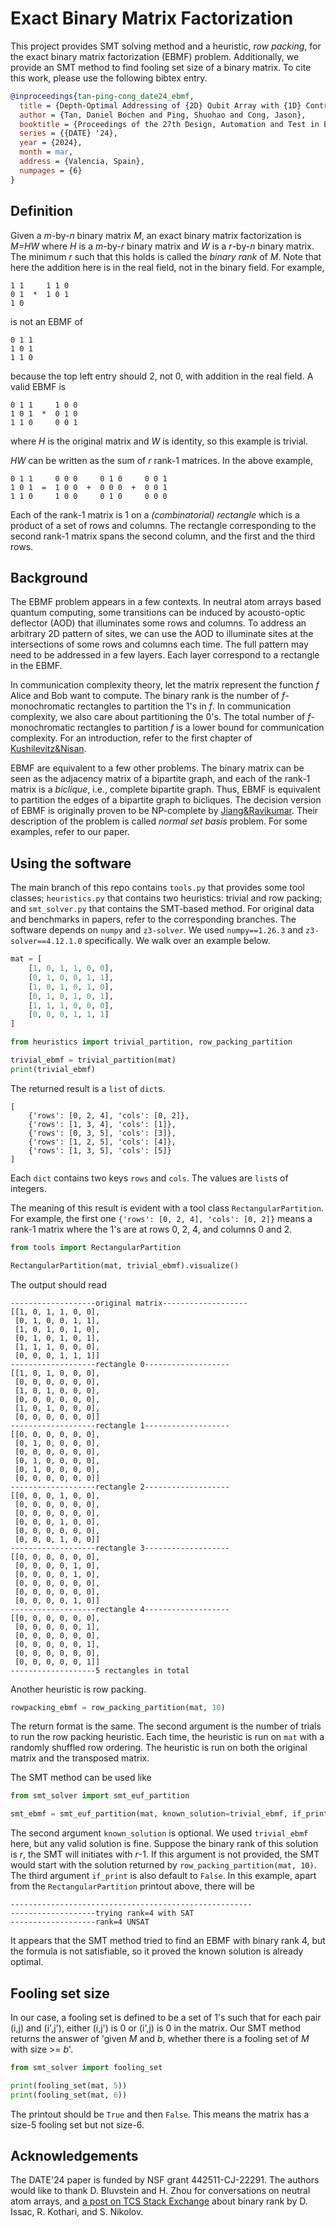 # Exact Binary Matrix Factorization

This project provides SMT solving method and a heuristic, *row packing*, for the exact binary matrix factorization (EBMF) problem.
Additionally, we provide an SMT method to find fooling set size of a binary matrix.
To cite this work, please use the following bibtex entry.
```bibtex
@inproceedings{tan-ping-cong_date24_ebmf,
  title = {Depth-Optimal Addressing of {2D} Qubit Array with {1D} Controls Based on Exact Binary Matrix Factorization},
  author = {Tan, Daniel Bochen and Ping, Shuohao and Cong, Jason},
  booktitle = {Proceedings of the 27th Design, Automation and Test in Europe Conference},
  series = {{DATE} '24},
  year = {2024},
  month = mar,
  address = {Valencia, Spain},
  numpages = {6}
}
```

## Definition

Given a *m*-by-*n* binary matrix *M*, an exact binary matrix factorization is *M=HW* where *H* is a *m*-by-*r* binary matrix and *W* is a *r*-by-*n* binary matrix.
The minimum *r* such that this holds is called the *binary rank* of *M*.
Note that here the addition here is in the real field, not in the binary field.
For example,
```plain
1 1     1 1 0
0 1  *  1 0 1
1 0
```
is not an EBMF of
```plain
0 1 1
1 0 1
1 1 0
```
because the top left entry should 2, not 0, with addition in the real field.
A valid EBMF is
```
0 1 1     1 0 0
1 0 1  *  0 1 0
1 1 0     0 0 1
```
where *H* is the original matrix and *W* is identity, so this example is trivial.

*HW* can be written as the sum of *r* rank-1 matrices.
In the above example,
```plain
0 1 1     0 0 0     0 1 0     0 0 1
1 0 1  =  1 0 0  +  0 0 0  +  0 0 1
1 1 0     1 0 0     0 1 0     0 0 0
```
Each of the rank-1 matrix is 1 on a *(combinatorial) rectangle* which is a product of a set of rows and columns.
The rectangle corresponding to the second rank-1 matrix spans the second column, and the first and the third rows.

## Background
The EBMF problem appears in a few contexts.
In neutral atom arrays based quantum computing, some transitions can be induced by acousto-optic deflector (AOD) that illuminates some rows and columns.
To address an arbitrary 2D pattern of sites, we can use the AOD to illuminate sites at the intersections of some rows and columns each time.
The full pattern may need to be addressed in a few layers.
Each layer correspond to a rectangle in the EBMF.

In communication complexity theory, let the matrix represent the function *f* Alice and Bob want to compute.
The binary rank is the number of *f*-monochromatic rectangles to partition the 1's in *f*.
In communication complexity, we also care about partitioning the 0's.
The total number of *f*-monochromatic rectangles to partition *f* is a lower bound for communication complexity.
For an introduction, refer to the first chapter of [Kushilevitz&Nisan](https://doi.org/10.1017/CBO9780511574948).

EBMF are equivalent to a few other problems.
The binary matrix can be seen as the adjacency matrix of a bipartite graph, and each of the rank-1 matrix is a *biclique*, i.e., complete bipartite graph.
Thus, EBMF is equivalent to partition the edges of a bipartite graph to bicliques.
The decision version of EBMF is originally proven to be NP-complete by [Jiang&Ravikumar](https://doi.org/10.1007/3-540-54233-7_169).
Their description of the problem is called *normal set basis* problem.
For some examples, refer to our paper.

## Using the software

The main branch of this repo contains `tools.py` that provides some tool classes; `heuristics.py` that contains two heuristics: trivial and row packing; and `smt_solver.py` that contains the SMT-based method.
For original data and benchmarks in papers, refer to the corresponding branches.
The software depends on `numpy` and `z3-solver`.
We used `numpy==1.26.3` and `z3-solver==4.12.1.0` specifically.
We walk over an example below.

```python
mat = [
    [1, 0, 1, 1, 0, 0],
    [0, 1, 0, 0, 1, 1],
    [1, 0, 1, 0, 1, 0],
    [0, 1, 0, 1, 0, 1],
    [1, 1, 1, 0, 0, 0],
    [0, 0, 0, 1, 1, 1]
]

from heuristics import trivial_partition, row_packing_partition

trivial_ebmf = trivial_partition(mat)
print(trivial_ebmf)
```

The returned result is a `list` of `dict`s.
```plain
[
    {'rows': [0, 2, 4], 'cols': [0, 2]},
    {'rows': [1, 3, 4], 'cols': [1]},
    {'rows': [0, 3, 5], 'cols': [3]},
    {'rows': [1, 2, 5], 'cols': [4]},
    {'rows': [1, 3, 5], 'cols': [5]}
]
```
Each `dict` contains two keys `rows` and `cols`.
The values are `list`s of integers.


The meaning of this result is evident with a tool class `RectangularPartition`.
For example, the first one `{'rows': [0, 2, 4], 'cols': [0, 2]}` means a rank-1 matrix where the 1's are at rows 0, 2, 4, and columns 0 and 2.
```python
from tools import RectangularPartition

RectangularPartition(mat, trivial_ebmf).visualize()
```

The output should read
```plain
-------------------original matrix-------------------
[[1, 0, 1, 1, 0, 0],
 [0, 1, 0, 0, 1, 1],
 [1, 0, 1, 0, 1, 0],
 [0, 1, 0, 1, 0, 1],
 [1, 1, 1, 0, 0, 0],
 [0, 0, 0, 1, 1, 1]]
-------------------rectangle 0-------------------
[[1, 0, 1, 0, 0, 0],
 [0, 0, 0, 0, 0, 0],
 [1, 0, 1, 0, 0, 0],
 [0, 0, 0, 0, 0, 0],
 [1, 0, 1, 0, 0, 0],
 [0, 0, 0, 0, 0, 0]]
-------------------rectangle 1-------------------
[[0, 0, 0, 0, 0, 0],
 [0, 1, 0, 0, 0, 0],
 [0, 0, 0, 0, 0, 0],
 [0, 1, 0, 0, 0, 0],
 [0, 1, 0, 0, 0, 0],
 [0, 0, 0, 0, 0, 0]]
-------------------rectangle 2-------------------
[[0, 0, 0, 1, 0, 0],
 [0, 0, 0, 0, 0, 0],
 [0, 0, 0, 0, 0, 0],
 [0, 0, 0, 1, 0, 0],
 [0, 0, 0, 0, 0, 0],
 [0, 0, 0, 1, 0, 0]]
-------------------rectangle 3-------------------
[[0, 0, 0, 0, 0, 0],
 [0, 0, 0, 0, 1, 0],
 [0, 0, 0, 0, 1, 0],
 [0, 0, 0, 0, 0, 0],
 [0, 0, 0, 0, 0, 0],
 [0, 0, 0, 0, 1, 0]]
-------------------rectangle 4-------------------
[[0, 0, 0, 0, 0, 0],
 [0, 0, 0, 0, 0, 1],
 [0, 0, 0, 0, 0, 0],
 [0, 0, 0, 0, 0, 1],
 [0, 0, 0, 0, 0, 0],
 [0, 0, 0, 0, 0, 1]]
-------------------5 rectangles in total
```

Another heuristic is row packing.
```python
rowpacking_ebmf = row_packing_partition(mat, 10)
```
The return format is the same.
The second argument is the number of trials to run the row packing heuristic.
Each time, the heuristic is run on `mat` with a randomly shuffled row ordering.
The heuristic is run on both the original matrix and the transposed matrix.

The SMT method can be used like
```python
from smt_solver import smt_euf_partition

smt_ebmf = smt_euf_partition(mat, known_solution=trivial_ebmf, if_print=True)
```
The second argument `known_solution` is optional.
We used `trivial_ebmf` here, but any valid solution is fine.
Suppose the binary rank of this solution is *r*, the SMT will initiates with *r*-1.
If this argument is not provided, the SMT would start with the solution returned by `row_packing_partition(mat, 10)`. 
The third argument `if_print` is also default to `False`.
In this example, apart from the `RectangularPartition` printout above, there will be
```plain
------------------------------------------------------
-------------------trying rank=4 with SAT
-------------------rank=4 UNSAT
```
It appears that the SMT method tried to find an EBMF with binary rank 4, but the formula is not satisfiable, so it proved the known solution is already optimal.

## Fooling set size
In our case, a fooling set is defined to be a set of 1's such that for each pair (i,j) and (i',j'), either (i,j') is 0 or (i',j) is 0 in the matrix.
Our SMT method returns the answer of 'given *M* and *b*, whether there is a fooling set of *M* with size >= *b*'.

```python
from smt_solver import fooling_set

print(fooling_set(mat, 5))
print(fooling_set(mat, 6))
```
The printout should be `True` and then `False`.
This means the matrix has a size-5 fooling set but not size-6.

## Acknowledgements
The DATE'24 paper is funded by NSF grant 442511-CJ-22291.
The authors would like to thank D. Bluvstein and H. Zhou for conversations on neutral atom arrays, and [a post on TCS Stack Exchange](https://cstheory.stackexchange.com/questions/34838/binary-rank-of-binary-matrix) about binary rank by D. Issac, R. Kothari, and S. Nikolov.